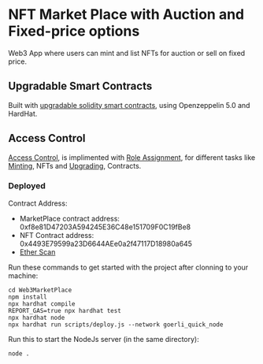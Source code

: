 # NFT Market Place with Auction and Fixed-price options

Web3 App where users can mint and list NFTs for auction or sell on fixed price.

## Upgradable Smart Contracts
Built with [upgradable solidity smart contracts](https://blog.openzeppelin.com/introducing-openzeppelin-contracts-5.0), using Openzeppelin 5.0 and HardHat.

## Access Control
[Access Control](https://docs.openzeppelin.com/contracts/2.x/access-control), is implimented with [Role Assignment](https://coinfog.on.fleek.co/), for different tasks like [Minting](https://coinfog.on.fleek.co/), NFTs and [Upgrading](https://docs.openzeppelin.com/learn/upgrading-smart-contracts), Contracts. 

### Deployed
Contract Address:

- MarketPlace contract address: 0xf8e81D47203A594245E36C48e151709F0C19fBe8
- NFT Contract address: 0x4493E79599a23D6644AEe0a2f47117D18980a645
- [Ether Scan](https://goerli.etherscan.io/address/0x33CFf2131b462f341c1ca5160406b99A6c439797)


Run these commands to get started with the project after clonning to your machine:
```shell
cd Web3MarketPlace
npm install
npx hardhat compile
REPORT_GAS=true npx hardhat test
npx hardhat node
npx hardhat run scripts/deploy.js --network goerli_quick_node 
```
Run this to start the NodeJs server (in the same directory):
```shell
node . 
```